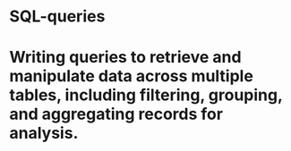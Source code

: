 # SQL-queries
# Writing queries to retrieve and manipulate data across multiple tables, including filtering, grouping, and aggregating records for analysis.
